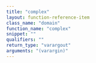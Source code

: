 ```yaml
---
title: "complex"
layout: function-reference-item
class_name: "domain"
function_name: "complex"
snippet: ""
qualifiers: ""
return_type: "varargout"
arguments: "(varargin)"
---
```


<pre class="help-text"></pre>